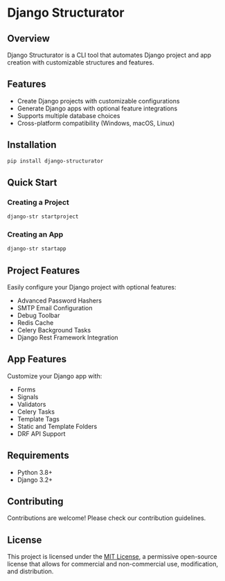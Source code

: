 # Django Structurator

## Overview

Django Structurator is a CLI tool that automates Django project and app creation with customizable structures and features.

## Features

- Create Django projects with customizable configurations
- Generate Django apps with optional feature integrations
- Supports multiple database choices
- Cross-platform compatibility (Windows, macOS, Linux)

## Installation

```bash
pip install django-structurator
```

## Quick Start

### Creating a Project

```bash
django-str startproject
```

### Creating an App

```bash
django-str startapp
```

## Project Features

Easily configure your Django project with optional features:
- Advanced Password Hashers
- SMTP Email Configuration
- Debug Toolbar
- Redis Cache
- Celery Background Tasks
- Django Rest Framework Integration

## App Features

Customize your Django app with:
- Forms
- Signals
- Validators
- Celery Tasks
- Template Tags
- Static and Template Folders
- DRF API Support

## Requirements

- Python 3.8+
- Django 3.2+

## Contributing

Contributions are welcome! Please check our contribution guidelines.

## License

This project is licensed under the [MIT License](./../LICENSE), a permissive open-source license that allows for commercial and non-commercial use, modification, and distribution.